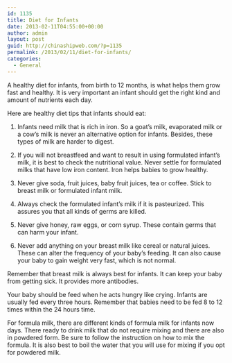 ```yaml
---
id: 1135
title: Diet for Infants
date: 2013-02-11T04:55:00+00:00
author: admin
layout: post
guid: http://chinashipweb.com/?p=1135
permalink: /2013/02/11/diet-for-infants/
categories:
  - General
---
```

A healthy diet for infants, from birth to 12 months, is what helps them grow fast and healthy. It is very important an infant should get the right kind and amount of nutrients each day.

Here are healthy diet tips that infants should eat:

1. Infants need milk that is rich in iron. So a goat’s milk, evaporated milk or a cow’s milk is never an alternative option for infants. Besides, these types of milk are harder to digest.

2. If you will not breastfeed and want to result in using formulated infant’s milk, it is best to check the nutritional value. Never settle for formulated milks that have low iron content. Iron helps babies to grow healthy.

3. Never give soda, fruit juices, baby fruit juices, tea or coffee. Stick to breast milk or formulated infant milk.

4. Always check the formulated infant’s milk if it is pasteurized. This assures you that all kinds of germs are killed.

5. Never give honey, raw eggs, or corn syrup. These contain germs that can harm your infant.

6. Never add anything on your breast milk like cereal or natural juices. These can alter the frequency of your baby’s feeding. It can also cause your baby to gain weight very fast, which is not normal.

Remember that breast milk is always best for infants. It can keep your baby from getting sick. It provides more antibodies.

Your baby should be feed when he acts hungry like crying. Infants are usually fed every three hours. Remember that babies need to be fed 8 to 12 times within the 24 hours time.

For formula milk, there are different kinds of formula milk for infants now days. There ready to drink milk that do not require mixing and there are also in powdered form. Be sure to follow the instruction on how to mix the formula. It is also best to boil the water that you will use for mixing if you opt for powdered milk.